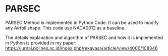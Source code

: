 # PARSEC
PARSEC Method is implemented in Python Code. It can be used to modify any Airfoil shape. This code use NACA0012 as a baseline.

The details explanation and algorithm of PARSEC and how it is implemented in Python is provided in my paper: https://jurnal.polines.ac.id/index.php/rekayasa/article/view/4000/108346


